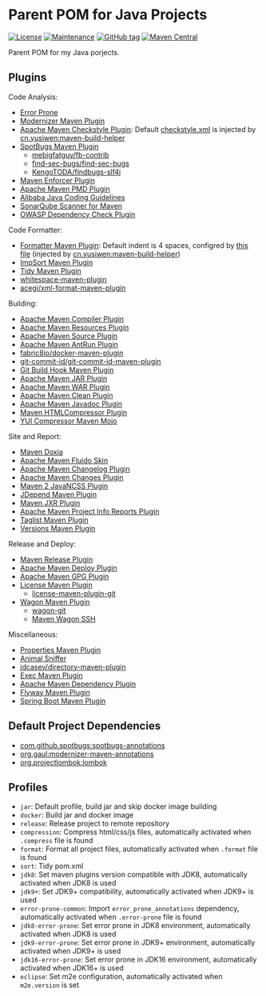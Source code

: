 # Parent POM for Java Projects

[![License](https://img.shields.io/badge/license-Apache%202-4EB1BA.svg)](https://www.apache.org/licenses/LICENSE-2.0.html)
[![Maintenance](https://img.shields.io/badge/Maintained%3F-yes-green.svg)](https://GitHub.com/yusiwen/java-base-parent/graphs/commit-activity)
[![GitHub tag](https://img.shields.io/github/tag/yusiwen/java-base-parent.svg)](https://GitHub.com/yusiwen/java-base-parent/tags/)
[![Maven Central](https://maven-badges.herokuapp.com/maven-central/cn.yusiwen/java-base-parent/badge.svg)](https://maven-badges.herokuapp.com/maven-central/cn.yusiwen/java-base-parent)

Parent POM for my Java porjects.

## Plugins

Code Analysis:

- [Error Prone](https://errorprone.info/index)
- [Modernizer Maven Plugin](https://github.com/gaul/modernizer-maven-plugin)
- [Apache Maven Checkstyle Plugin](https://maven.apache.org/plugins/maven-checkstyle-plugin/): Default [checkstyle.xml](https://github.com/yusiwen/maven-build-helper/blob/master/src/main/resources/checkstyle.xml) is injected by [cn.yusiwen:maven-build-helper](https://github.com/yusiwen/maven-build-helper)
- [SpotBugs Maven Plugin](https://spotbugs.github.io/spotbugs-maven-plugin/)
  - [mebigfatguy/fb-contrib](https://github.com/mebigfatguy/fb-contrib)
  - [find-sec-bugs/find-sec-bugs](https://github.com/find-sec-bugs/find-sec-bugs)
  - [KengoTODA/findbugs-slf4j](https://github.com/KengoTODA/findbugs-slf4j)
- [Maven Enforcer Plugin](https://maven.apache.org/enforcer/maven-enforcer-plugin/)
- [Apache Maven PMD Plugin](https://maven.apache.org/plugins/maven-pmd-plugin/)
- [Alibaba Java Coding Guidelines](https://github.com/alibaba/p3c)
- [SonarQube Scanner for Maven](https://github.com/SonarSource/sonar-scanner-maven)
- [OWASP Dependency Check Plugin](https://jeremylong.github.io/DependencyCheck/dependency-check-maven/)
  
Code Formatter:

- [Formatter Maven Plugin](https://code.revelc.net/formatter-maven-plugin/): Default indent is 4 spaces, configred by [this file](https://github.com/yusiwen/maven-build-helper/blob/master/src/main/resources/formatter-4spaces.xml) (injected by [cn.yusiwen:maven-build-helper](https://github.com/yusiwen/maven-build-helper))
- [ImpSort Maven Plugin](https://code.revelc.net/impsort-maven-plugin/)
- [Tidy Maven Plugin](https://www.mojohaus.org/tidy-maven-plugin/)
- [whitespace-maven-plugin](https://github.com/yusiwen/whitespace-maven-plugin)
- [acegi/xml-format-maven-plugin](https://github.com/acegi/xml-format-maven-plugin)

Building:

- [Apache Maven Compiler Plugin](https://maven.apache.org/plugins/maven-compiler-plugin/)
- [Apache Maven Resources Plugin](https://maven.apache.org/plugins/maven-resources-plugin/)
- [Apache Maven Source Plugin](https://maven.apache.org/plugins/maven-source-plugin/)
- [Apache Maven AntRun Plugin](https://maven.apache.org/plugins/maven-antrun-plugin/)
- [fabric8io/docker-maven-plugin](https://github.com/fabric8io/docker-maven-plugin)
- [git-commit-id/git-commit-id-maven-plugin](https://github.com/git-commit-id/git-commit-id-maven-plugin)
- [Git Build Hook Maven Plugin](https://github.com/rudikershaw/git-build-hook)
- [Apache Maven JAR Plugin](https://maven.apache.org/plugins/maven-jar-plugin/)
- [Apache Maven WAR Plugin](https://maven.apache.org/plugins/maven-war-plugin/)
- [Apache Maven Clean Plugin](https://maven.apache.org/plugins/maven-clean-plugin/)
- [Apache Maven Javadoc Plugin](https://maven.apache.org/plugins/maven-javadoc-plugin/)
- [Maven HTMLCompressor Plugin](https://github.com/alextunyk/htmlcompressor-maven-plugin)
- [YUI Compressor Maven Mojo](http://davidb.github.io/yuicompressor-maven-plugin/)

Site and Report:

- [Maven Doxia](https://maven.apache.org/doxia/)
- [Apache Maven Fluido Skin](https://maven.apache.org/skins/maven-fluido-skin/)
- [Apache Maven Changelog Plugin](https://maven.apache.org/plugins/maven-changelog-plugin/)
- [Apache Maven Changes Plugin](https://maven.apache.org/plugins/maven-changes-plugin/index.html)
- [Maven 2 JavaNCSS Plugin](https://www.mojohaus.org/javancss-maven-plugin/)
- [JDepend Maven Plugin](https://www.mojohaus.org/jdepend-maven-plugin/)
- [Maven JXR Plugin](https://maven.apache.org/jxr/maven-jxr-plugin/)
- [Apache Maven Project Info Reports Plugin](https://maven.apache.org/plugins/maven-project-info-reports-plugin/)
- [Taglist Maven Plugin](https://www.mojohaus.org/taglist-maven-plugin/)
- [Versions Maven Plugin](https://www.mojohaus.org/versions-maven-plugin/)

Release and Deploy:

- [Maven Release Plugin](https://maven.apache.org/maven-release/maven-release-plugin/index.html)
- [Apache Maven Deploy Plugin](https://maven.apache.org/plugins/maven-deploy-plugin/)
- [Apache Maven GPG Plugin](https://maven.apache.org/plugins/maven-gpg-plugin/)
- [License Maven Plugin](https://www.mojohaus.org/license-maven-plugin/)
  - [license-maven-plugin-git](https://github.com/mathieucarbou/license-maven-plugin/tree/master/license-maven-plugin-git)
- [Wagon Maven Plugin](https://www.mojohaus.org/wagon-maven-plugin/)
  - [wagon-git](https://mvnrepository.com/artifact/net.trajano.wagon/wagon-git)
  - [Maven Wagon SSH](https://maven.apache.org/wagon/wagon-providers/wagon-ssh/)

Miscellaneous:

- [Properties Maven Plugin](https://www.mojohaus.org/properties-maven-plugin/)
- [Animal Sniffer](https://www.mojohaus.org/animal-sniffer/)
- [jdcasey/directory-maven-plugin](https://github.com/jdcasey/directory-maven-plugin)
- [Exec Maven Plugin](https://www.mojohaus.org/exec-maven-plugin/)
- [Apache Maven Dependency Plugin](https://maven.apache.org/plugins/maven-dependency-plugin/)
- [Flyway Maven Plugin](https://flywaydb.org/documentation/usage/maven/)
- [Spring Boot Maven Plugin](https://docs.spring.io/spring-boot/docs/current/maven-plugin/reference/htmlsingle/)

## Default Project Dependencies

- [com.github.spotbugs:spotbugs-annotations](https://mvnrepository.com/artifact/com.github.spotbugs/spotbugs-annotations)
- [org.gaul:modernizer-maven-annotations](https://mvnrepository.com/artifact/org.gaul/modernizer-maven-annotations)
- [org.projectlombok:lombok](https://mvnrepository.com/artifact/org.projectlombok/lombok)

## Profiles

- `jar`: Default profile, build jar and skip docker image building
- `docker`: Build jar and docker image
- `release`: Release project to remote repository
- `compression`: Compress html/css/js files, automatically activated when `.compress` file is found
- `format`: Format all project files, automatically activated when `.format` file is found
- `sort`: Tidy pom.xml
- `jdk8`: Set maven plugins version compatible with JDK8, automatically activated when JDK8 is used
- `jdk9+`: Set JDK9+ compatibility, automatically activated when JDK9+ is used
- `error-prone-common`: Import `error_prone_annotations` dependency, automatically activated when `.error-prone` file is found
- `jdk8-error-prone`: Set error prone in JDK8 environment, automatically activated when JDK8 is used
- `jdk9-error-prone`: Set error prone in JDK9+ environment, automatically activated when JDK9+ is used
- `jdk16-error-prone`: Set error prone in JDK16 environment, automatically activated when JDK16+ is used
- `eclipse`: Set m2e configuration, automatically activated when `m2e.version` is set
